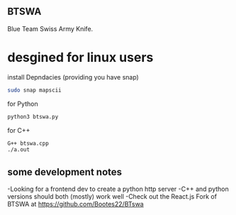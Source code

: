 ## BTSWA
Blue Team Swiss Army Knife.
# desgined for linux users
install Depndacies (providing you have snap)
```sh
sudo snap mapscii
```

for Python
```sh
python3 btswa.py
```
for C++
```sh
G++ btswa.cpp
./a.out
```

some development notes
--
-Looking for a frontend dev to create a python http server 
-C++ and python versions should both (mostly) work well
-Check out the React.js Fork of BTSWA at https://github.com/Bootes22/BTswa 
